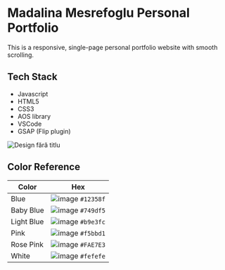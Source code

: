# Madalina Mesrefoglu Personal Portfolio
 
This is a responsive, single-page personal portfolio website with smooth scrolling.

## Tech Stack

- Javascript
- HTML5
- CSS3 
- AOS library
- VSCode
- GSAP (Flip plugin) 

![Design fără titlu](https://user-images.githubusercontent.com/76962878/208312979-d4499d99-c174-4751-80c9-61ad39730e85.png)

## Color Reference

| Color      | Hex           |
| ---------- | -----------   |
| Blue       | ![image](https://user-images.githubusercontent.com/76962878/208315716-2d117e3f-30c3-418a-94b4-dc6961be8610.png) <code>#12358f |
| Baby Blue  | ![image](https://user-images.githubusercontent.com/76962878/208315750-2b656b5f-c24a-4694-8de1-0c442e85c75e.png) <code>#749df5 |
| Light Blue | ![image](https://user-images.githubusercontent.com/76962878/208315728-c81a1c4e-9257-4c15-9443-fe78a1c32a1c.png) <code>#b9e3fc |
| Pink       | ![image](https://user-images.githubusercontent.com/76962878/208315889-a6d48959-7867-4d41-b361-ac8ee8add4d6.png) <code>#f5bbd1 |
| Rose Pink  | ![image](https://user-images.githubusercontent.com/76962878/208315851-f211d7cd-d94f-485a-bd49-4562eec84206.png) <code>#FAE7E3 |
| White      | ![image](https://user-images.githubusercontent.com/76962878/208315685-742a3cc5-9636-4a01-9114-d5d8848ddc74.png) <code>#fefefe |



